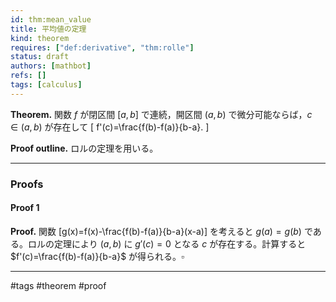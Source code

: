 ```yaml
---
id: thm:mean_value
title: 平均値の定理
kind: theorem
requires: ["def:derivative", "thm:rolle"]
status: draft
authors: [mathbot]
refs: []
tags: [calculus]
---
```


**Theorem.** 関数 $f$ が閉区間 $[a,b]$ で連続，開区間 $(a,b)$ で微分可能ならば，$c\in(a,b)$ が存在して
\[
f'(c)=\frac{f(b)-f(a)}{b-a}.
\]

**Proof outline.** ロルの定理を用いる。

---

### Proofs

#### Proof 1
**Proof.** 関数
\[g(x)=f(x)-\frac{f(b)-f(a)}{b-a}(x-a)\]
を考えると $g(a)=g(b)$ である。ロルの定理により $(a,b)$ に $g'(c)=0$ となる $c$ が存在する。計算すると $f'(c)=\frac{f(b)-f(a)}{b-a}$ が得られる。$\square$

---

#tags #theorem #proof

